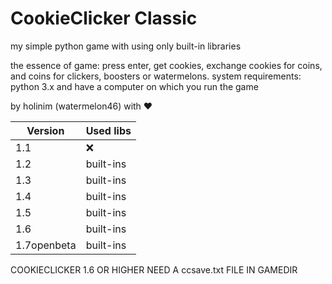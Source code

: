# CookieClicker Classic
my simple python game with using only built-in libraries

the essence of game:
press enter, get cookies, exchange cookies for coins, and coins for clickers, boosters or watermelons.
system requirements:
 python 3.x and have a computer on which you run the game

by holinim (watermelon46) with ❤️

| Version             | Used libs          |
| ------------------- | ------------------ |
| 1.1                 | :x:                |
| 1.2                 | built-ins               |
| 1.3                 | built-ins               |
| 1.4                 | built-ins               |
| 1.5                 | built-ins               |
| 1.6                 | built-ins    |
| 1.7openbeta         | built-ins    | 



COOKIECLICKER 1.6 OR HIGHER NEED A ccsave.txt FILE IN GAMEDIR
